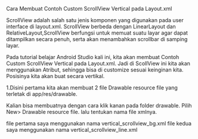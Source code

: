 Cara Membuat Contoh Custom ScrollView Vertical pada Layout.xml

ScrollView adalah salah satu jenis komponen yang digunakan pada user interface di layout.xml. ScrollView berbeda dengan LinearLayout dan RelativeLayout,ScrollView berfungsi untuk memuat suatu layar agar dapat ditampilkan secara penuh, serta akan menambahkan scrollbar di samping layar.

Pada tutorial belajar Android Studio kali ini, kita akan membuat  Contoh Custom ScrollView Vertical pada Layout.xml. Jadi  di ScollView ini kita akan  menggunakan Atribut, sehingga bisa di customize sesuai keinginan kita. Posisinya kita akan buat secara vertikal.

1.Disini pertama kita akan membuat 2 file Drawable resource file yang terletak di app/res/drawable.

Kalian bisa membuatnya dengan cara klik kanan pada folder drawable. Pilih New> Drawable resource file. lalu tentukan nama file xmlnya.

file pertama saya menggunakan nama vertical_scrollview_bg.xml
file kedua saya menggunakan nama vertical_scrollview_line.xml
